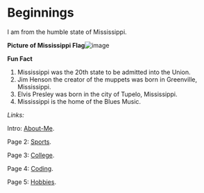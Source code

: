# Beginnings

I am from the humble state of Mississippi.

**Picture of Mississippi Flag**![image](https://user-images.githubusercontent.com/91273401/197325317-5e3c1968-5c4e-450a-bb0a-0c985d2ffec6.png)


**Fun Fact**
1) Mississippi was the 20th state to be admitted into the Union.
2) Jim Henson the creator of the muppets was born in Greenville, Mississippi.
3) Elvis Presley was born in the city of Tupelo, Mississippi. 
4) Mississippi is the home of the Blues Music. 



_Links:_

Intro: [About-Me](README.md). 

Page 2: [Sports](Sports.md).

Page 3: [College](College.md).

Page 4: [Coding](Coding.md).

Page 5: [Hobbies](Hobbies.md).

